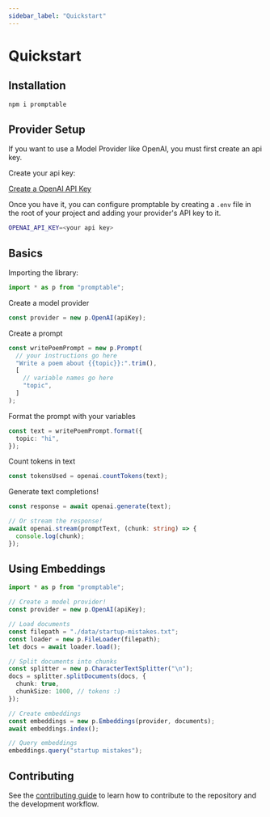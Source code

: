 ```yaml
---
sidebar_label: "Quickstart"
---
```


# Quickstart

## Installation

```bash title='terminal'
npm i promptable
```

## Provider Setup

If you want to use a Model Provider like OpenAI, you must first create an api key.

Create your api key:

[Create a OpenAI API Key](https://platform.openai.com/account/api-keys)

Once you have it, you can configure promptable by creating a `.env` file in the root of your project and adding your provider's API key to it.

```bash title='.env'
OPENAI_API_KEY=<your api key>
```

## Basics

Importing the library:

```ts
import * as p from "promptable";
```

Create a model provider

```ts
const provider = new p.OpenAI(apiKey);
```

Create a prompt

```ts
const writePoemPrompt = new p.Prompt(
  // your instructions go here
  "Write a poem about {{topic}}:".trim(),
  [
    // variable names go here
    "topic",
  ]
);
```

Format the prompt with your variables

```ts
const text = writePoemPrompt.format({
  topic: "hi",
});
```

Count tokens in text

```ts
const tokensUsed = openai.countTokens(text);
```

Generate text completions!

```ts
const response = await openai.generate(text);

// Or stream the response!
await openai.stream(promptText, (chunk: string) => {
  console.log(chunk);
});
```

## Using Embeddings

```ts
import * as p from "promptable";

// Create a model provider!
const provider = new p.OpenAI(apiKey);

// Load documents
const filepath = "./data/startup-mistakes.txt";
const loader = new p.FileLoader(filepath);
let docs = await loader.load();

// Split documents into chunks
const splitter = new p.CharacterTextSplitter("\n");
docs = splitter.splitDocuments(docs, {
  chunk: true,
  chunkSize: 1000, // tokens :)
});

// Create embeddings
const embeddings = new p.Embeddings(provider, documents);
await embeddings.index();

// Query embeddings
embeddings.query("startup mistakes");
```

## Contributing

See the [contributing guide](./contributing.md) to learn how to contribute to the repository and the development workflow.
